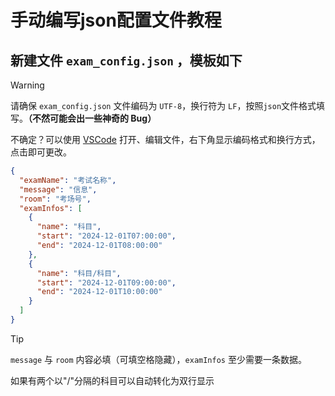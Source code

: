 # 手动编写json配置文件教程<br>
## 新建文件 `exam_config.json` ，模板如下

> [!warning]
>
> 请确保 `exam_config.json` 文件编码为 `UTF-8`，换行符为 `LF`，按照`json`文件格式填写。**（不然可能会出一些神奇的 Bug）**
>
> 不确定？可以使用 [VSCode](https://code.visualstudio.com/) 打开、编辑文件，右下角显示编码格式和换行方式，点击即可更改。

```json
{
  "examName": "考试名称",
  "message": "信息",
  "room": "考场号",
  "examInfos": [
    {
      "name": "科目",
      "start": "2024-12-01T07:00:00",
      "end": "2024-12-01T08:00:00"
    },
    {
      "name": "科目/科目",
      "start": "2024-12-01T09:00:00",
      "end": "2024-12-01T10:00:00"
    }
  ]
}
```

> [!tip]
>
> `message` 与 `room` 内容必填（可填空格隐藏），`examInfos` 至少需要一条数据。
>
> 如果有两个以"/"分隔的科目可以自动转化为双行显示